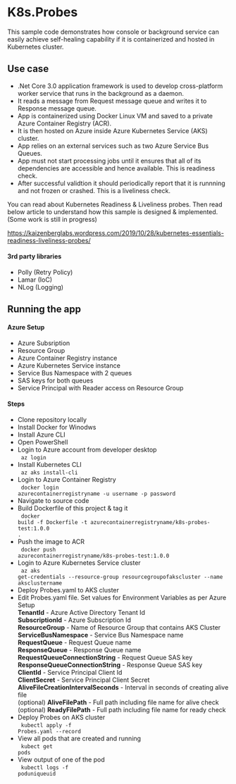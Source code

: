 # K8s.Probes

This sample code demonstrates how console or background service can easily achieve self-healing capability if it is containerized and hosted in Kubernetes cluster.

<h2>Use case</h2>

- .Net Core 3.0 application framework is used to develop cross-platform worker service that runs in the background as a daemon.
- It reads a message from Request message queue and writes it to Response message queue.
- App is containerized using Docker Linux VM and saved to a private Azure Container Registry (ACR).
- It is then hosted on Azure inside Azure Kubernetes Service (AKS) cluster.
- App relies on an external services such as two Azure Service Bus Queues.
- App must not start processing jobs until it ensures that all of its dependencies are accessible and hence available. This is readiness check.
- After successful validtion it should periodically report that it is runnning and not frozen or crashed. This is a liveliness check.

You can read about Kubernetes Readiness & Liveliness probes. Then read below article to understand how this sample is designed & implemented. (Some work is still in progress)

https://kaizenberglabs.wordpress.com/2019/10/28/kubernetes-essentials-readiness-liveliness-probes/

<h4>3rd party libraries</h4>

- Polly (Retry Policy)
- Lamar (IoC) 
- NLog (Logging)

<h2>Running the app</h2>

<h4>Azure Setup</h4>

- Azure Subsription
- Resource Group
- Azure Container Registry instance
- Azure Kubernetes Service instance
- Service Bus Namespace with 2 queues
- SAS keys for both queues
- Service Principal with Reader access on Resource Group

<h4>Steps</h4>

- Clone repository locally
- Install Docker for Winodws
- Install Azure CLI
- Open PowerShell
- Login to Azure account from developer desktop</br>
<code> az login </code>
- Install Kubernetes CLI</br>
<code> az aks install-cli </code>
- Login to Azure Container Registry</br>
<code> docker login azurecontainerregistryname -u username -p password </code>
- Navigate to source code
- Build Dockerfile of this project & tag it</br>
<code> docker build -f Dockerfile -t azurecontainerregistryname/k8s-probes-test:1.0.0 . </code>
- Push the image to ACR</br>
<code> docker push azurecontainerregistryname/k8s-probes-test:1.0.0 </code>
- Login to Azure Kubernetes Service cluster</br>
<code> az aks get-credentials --resource-group resourcegroupofakscluster --name aksclustername </code>
- Deploy Probes.yaml to AKS cluster</br>
- Edit Probes.yaml file. Set values for Environment Variables as per Azure Setup</br>
<strong>TenantId</strong> - Azure Active Directory Tenant Id</br>
<strong>SubscriptionId</strong> - Azure Subscription Id</br>
<strong>ResourceGroup</strong> - Name of Resource Group that contains AKS Cluster</br>
<strong>ServiceBusNamespace</strong> - Service Bus Namespace name</br>
<strong>RequestQueue</strong> - Request Queue name</br>
<strong>ResponseQueue</strong> - Response Queue name</br>
<strong>RequestQueueConnectionString</strong> - Request Queue SAS key</br>
<strong>ResponseQueueConnectionString</strong> - Response Queue SAS key</br>
<strong>ClientId</strong> - Service Principal Client Id</br>
<strong>ClientSecret</strong> - Service Principal Client Secret</br>
<strong>AliveFileCreationIntervalSeconds</strong> - Interval in seconds of creating alive file</br>
(optional) <strong>AliveFilePath</strong> - Full path including file name for alive check</br>
(optional) <strong>ReadyFilePath</strong> - Full path including file name for ready check</br>
- Deploy Probes on AKS cluster</br>
<code> kubectl apply -f Probes.yaml --record </code>
- View all pods that are created and running</br>
<code> kubect get pods </code>
- View output of one of the pod</br>
<code> kubectl logs -f poduniqueuid </code>
